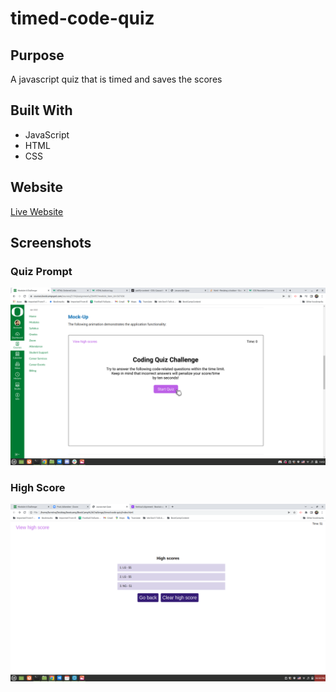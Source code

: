 # timed-code-quiz


## Purpose

A javascript quiz that is timed and saves the scores

## Built With
* JavaScript
* HTML
* CSS


## Website

[Live Website](https://slorreina369.github.io/timed-code-quiz/)

## Screenshots 

### Quiz Prompt
![Quiz Prompt](./doc%20assets/quiz%20prompt)

### High Score
![High Score](./doc%20assets/high%20score)
